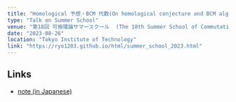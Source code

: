 ```yaml
---
title: "Homological 予想・BCM 代数(On homological conjecture and BCM algebra)"
type: "Talk on Summer School"
venue: "第18回 可換環論サマースクール  (The 18th Summer School of Commutative Ring Theory)"
date: "2023-08-26"
location: "Tokyo Institute of Technology"
link: "https://ryo1203.github.io/html/summer_school_2023.html"
---
```

## Links
- [note (in Japanese)](https://ryoya9826.github.io/files/note/%E5%8F%AF%E6%8F%9B%E7%92%B0%E8%AB%96%E3%82%B5%E3%83%9E%E3%83%BC%E3%82%B9%E3%82%AF%E3%83%BC%E3%83%AB_%E8%AC%9B%E7%BE%A9%E3%83%8E%E3%83%BC%E3%83%88.pdf)

